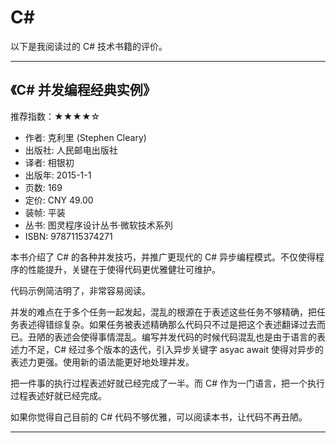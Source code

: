 # C#

以下是我阅读过的 C# 技术书籍的评价。

---

## 《C# 并发编程经典实例》

推荐指数：★★★★☆

- 作者: 克利里 (Stephen Cleary)
- 出版社: 人民邮电出版社
- 译者: 相银初
- 出版年: 2015-1-1
- 页数: 169
- 定价: CNY 49.00
- 装帧: 平装
- 丛书: 图灵程序设计丛书·微软技术系列
- ISBN: 9787115374271

本书介绍了 C# 的各种并发技巧，并推广更现代的 C# 异步编程模式。不仅使得程序的性能提升，关键在于使得代码更优雅健壮可维护。

代码示例简洁明了，非常容易阅读。

并发的难点在于多个任务一起发起，混乱的根源在于表述这些任务不够精确，把任务表述得错综复杂。如果任务被表述精确那么代码只不过是把这个表述翻译过去而已。丑陋的表述会使得事情混乱。编写并发代码的时候代码混乱也是由于语言的表述力不足，C# 经过多个版本的迭代，引入异步关键字 asyac await 使得对异步的表述力更强。使用新的语法能更好地处理并发。

把一件事的执行过程表述好就已经完成了一半。而 C# 作为一门语言，把一个执行过程表述好就已经完成。

如果你觉得自己目前的 C# 代码不够优雅，可以阅读本书，让代码不再丑陋。

---
